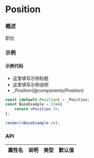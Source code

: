 
# Position


### 概述

职位


### 示例

#### 示例代码

- 这里填写示例标题
- 这里填写示例说明
- _Position(@components/Position)

```jsx
const {default:Position} = _Position;
const BaseExample = ()=>{
    return <Position />;
};

render(<BaseExample />);

```


### API

|属性名|说明|类型|默认值|
|  ---  | ---  | --- | --- |

